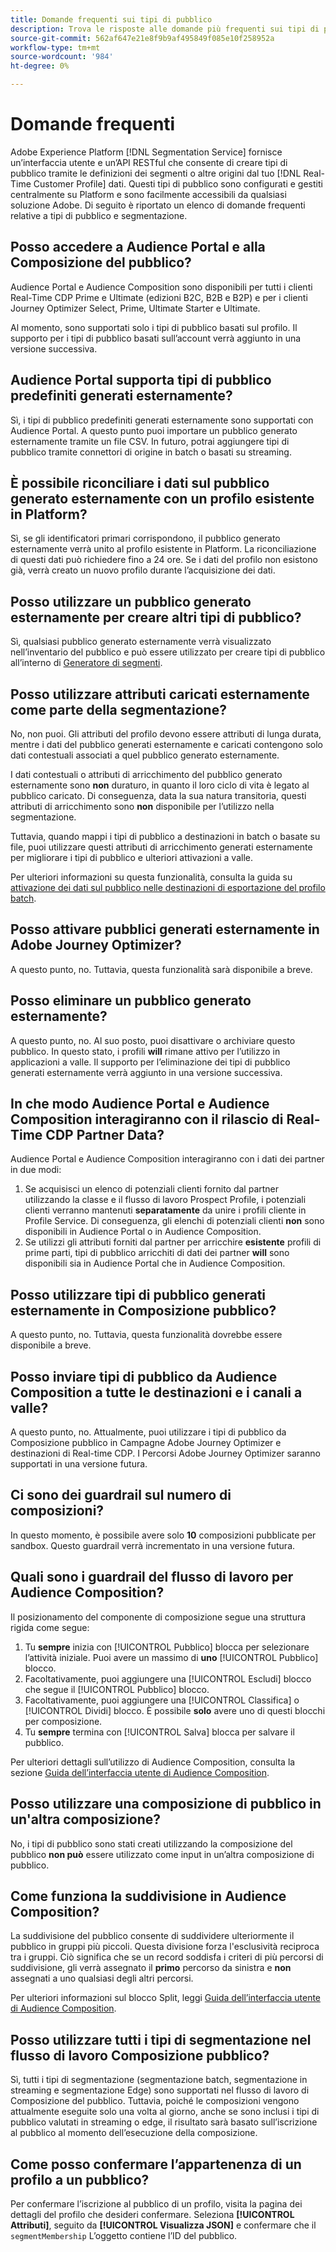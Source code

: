 ```yaml
---
title: Domande frequenti sui tipi di pubblico
description: Trova le risposte alle domande più frequenti sui tipi di pubblico.
source-git-commit: 562af647e21e8f9b9af495849f085e10f258952a
workflow-type: tm+mt
source-wordcount: '984'
ht-degree: 0%

---
```



# Domande frequenti

Adobe Experience Platform [!DNL Segmentation Service] fornisce un’interfaccia utente e un’API RESTful che consente di creare tipi di pubblico tramite le definizioni dei segmenti o altre origini dal tuo [!DNL Real-Time Customer Profile] dati. Questi tipi di pubblico sono configurati e gestiti centralmente su Platform e sono facilmente accessibili da qualsiasi soluzione Adobe. Di seguito è riportato un elenco di domande frequenti relative a tipi di pubblico e segmentazione.

## Posso accedere a Audience Portal e alla Composizione del pubblico?

Audience Portal e Audience Composition sono disponibili per tutti i clienti Real-Time CDP Prime e Ultimate (edizioni B2C, B2B e B2P) e per i clienti Journey Optimizer Select, Prime, Ultimate Starter e Ultimate.

Al momento, sono supportati solo i tipi di pubblico basati sul profilo. Il supporto per i tipi di pubblico basati sull’account verrà aggiunto in una versione successiva.

## Audience Portal supporta tipi di pubblico predefiniti generati esternamente?

Sì, i tipi di pubblico predefiniti generati esternamente sono supportati con Audience Portal. A questo punto puoi importare un pubblico generato esternamente tramite un file CSV. In futuro, potrai aggiungere tipi di pubblico tramite connettori di origine in batch o basati su streaming.

## È possibile riconciliare i dati sul pubblico generato esternamente con un profilo esistente in Platform?

Sì, se gli identificatori primari corrispondono, il pubblico generato esternamente verrà unito al profilo esistente in Platform. La riconciliazione di questi dati può richiedere fino a 24 ore. Se i dati del profilo non esistono già, verrà creato un nuovo profilo durante l’acquisizione dei dati.

## Posso utilizzare un pubblico generato esternamente per creare altri tipi di pubblico?

Sì, qualsiasi pubblico generato esternamente verrà visualizzato nell’inventario del pubblico e può essere utilizzato per creare tipi di pubblico all’interno di [Generatore di segmenti](./ui/segment-builder.md).

## Posso utilizzare attributi caricati esternamente come parte della segmentazione?

No, non puoi. Gli attributi del profilo devono essere attributi di lunga durata, mentre i dati del pubblico generati esternamente e caricati contengono solo dati contestuali associati a quel pubblico generato esternamente.

I dati contestuali o attributi di arricchimento del pubblico generato esternamente sono **non** duraturo, in quanto il loro ciclo di vita è legato al pubblico caricato. Di conseguenza, data la sua natura transitoria, questi attributi di arricchimento sono **non** disponibile per l’utilizzo nella segmentazione.

Tuttavia, quando mappi i tipi di pubblico a destinazioni in batch o basate su file, puoi utilizzare questi attributi di arricchimento generati esternamente per migliorare i tipi di pubblico e ulteriori attivazioni a valle.

Per ulteriori informazioni su questa funzionalità, consulta la guida su [attivazione dei dati sul pubblico nelle destinazioni di esportazione del profilo batch](../destinations/ui/activate-batch-profile-destinations.md#mapping).

## Posso attivare pubblici generati esternamente in Adobe Journey Optimizer?

A questo punto, no. Tuttavia, questa funzionalità sarà disponibile a breve.

## Posso eliminare un pubblico generato esternamente?

A questo punto, no. Al suo posto, puoi disattivare o archiviare questo pubblico. In questo stato, i profili **will** rimane attivo per l’utilizzo in applicazioni a valle. Il supporto per l’eliminazione dei tipi di pubblico generati esternamente verrà aggiunto in una versione successiva.

## In che modo Audience Portal e Audience Composition interagiranno con il rilascio di Real-Time CDP Partner Data?

Audience Portal e Audience Composition interagiranno con i dati dei partner in due modi:

1. Se acquisisci un elenco di potenziali clienti fornito dal partner utilizzando la classe e il flusso di lavoro Prospect Profile, i potenziali clienti verranno mantenuti **separatamente** da unire i profili cliente in Profile Service. Di conseguenza, gli elenchi di potenziali clienti **non** sono disponibili in Audience Portal o in Audience Composition.
2. Se utilizzi gli attributi forniti dal partner per arricchire **esistente** profili di prime parti, tipi di pubblico arricchiti di dati dei partner **will** sono disponibili sia in Audience Portal che in Audience Composition.

## Posso utilizzare tipi di pubblico generati esternamente in Composizione pubblico?

A questo punto, no. Tuttavia, questa funzionalità dovrebbe essere disponibile a breve.

## Posso inviare tipi di pubblico da Audience Composition a tutte le destinazioni e i canali a valle?

A questo punto, no. Attualmente, puoi utilizzare i tipi di pubblico da Composizione pubblico in Campagne Adobe Journey Optimizer e destinazioni di Real-time CDP. I Percorsi Adobe Journey Optimizer saranno supportati in una versione futura.

## Ci sono dei guardrail sul numero di composizioni?

In questo momento, è possibile avere solo **10** composizioni pubblicate per sandbox. Questo guardrail verrà incrementato in una versione futura.

## Quali sono i guardrail del flusso di lavoro per Audience Composition?

Il posizionamento del componente di composizione segue una struttura rigida come segue:

1. Tu **sempre** inizia con [!UICONTROL Pubblico] blocca per selezionare l’attività iniziale. Puoi avere un massimo di **uno** [!UICONTROL Pubblico] blocco.
2. Facoltativamente, puoi aggiungere una [!UICONTROL Escludi] blocco che segue il [!UICONTROL Pubblico] blocco.
3. Facoltativamente, puoi aggiungere una [!UICONTROL Classifica] o [!UICONTROL Dividi] blocco. È possibile **solo** avere uno di questi blocchi per composizione.
4. Tu **sempre** termina con [!UICONTROL Salva] blocca per salvare il pubblico.

Per ulteriori dettagli sull’utilizzo di Audience Composition, consulta la sezione [Guida dell’interfaccia utente di Audience Composition](./ui/audience-composition.md).

## Posso utilizzare una composizione di pubblico in un&#39;altra composizione?

No, i tipi di pubblico sono stati creati utilizzando la composizione del pubblico **non può** essere utilizzato come input in un’altra composizione di pubblico.

## Come funziona la suddivisione in Audience Composition?

La suddivisione del pubblico consente di suddividere ulteriormente il pubblico in gruppi più piccoli. Questa divisione forza l&#39;esclusività reciproca tra i gruppi. Ciò significa che se un record soddisfa i criteri di più percorsi di suddivisione, gli verrà assegnato il **primo** percorso da sinistra e **non** assegnati a uno qualsiasi degli altri percorsi.

Per ulteriori informazioni sul blocco Split, leggi [Guida dell’interfaccia utente di Audience Composition](./ui/audience-composition.md#split).

## Posso utilizzare tutti i tipi di segmentazione nel flusso di lavoro Composizione pubblico?

Sì, tutti i tipi di segmentazione (segmentazione batch, segmentazione in streaming e segmentazione Edge) sono supportati nel flusso di lavoro di Composizione del pubblico. Tuttavia, poiché le composizioni vengono attualmente eseguite solo una volta al giorno, anche se sono inclusi i tipi di pubblico valutati in streaming o edge, il risultato sarà basato sull’iscrizione al pubblico al momento dell’esecuzione della composizione.

## Come posso confermare l’appartenenza di un profilo a un pubblico?

Per confermare l’iscrizione al pubblico di un profilo, visita la pagina dei dettagli del profilo che desideri confermare. Seleziona **[!UICONTROL Attributi]**, seguito da **[!UICONTROL Visualizza JSON]** e confermare che il `segmentMembership` L’oggetto contiene l’ID del pubblico.
